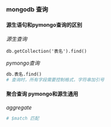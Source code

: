### mongodb 查询

#### 源生语句和pymongo查询的区别
*源生查询*
```
db.getCollection('表名').find()
```
*pymongo查询*

```python
db.表名.find()
# 查询时，所有字段需要控制格式，字符串加引号
```

#### 聚合查询 pymongo和源生通用
*aggregate*
```python
# $match 匹配



```

```

